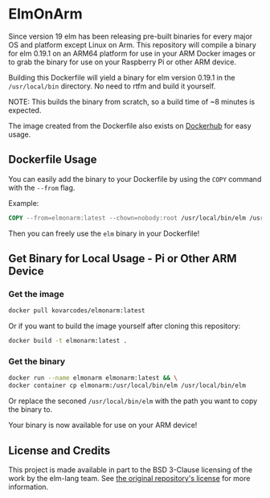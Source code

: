 # ElmOnArm

Since version 19 elm has been releasing pre-built binaries for every major OS and platform except Linux on Arm. This repository will compile a binary for elm 0.19.1 on an ARM64 platform for use in your ARM Docker images or to grab the binary for use on your Raspberry Pi or other ARM device.

Building this Dockerfile will yield a binary for elm version 0.19.1 in the `/usr/local/bin` directory. No need to rtfm and build it yourself.

NOTE: This builds the binary from scratch, so a build time of ~8 minutes is expected.

The image created from the Dockerfile also exists on [Dockerhub](https://hub.docker.com/r/kovarcodes/elmonarm) for easy usage.

## Dockerfile Usage

You can easily add the binary to your Dockerfile by using the `COPY` command with the `--from` flag.

Example:

```Dockerfile
COPY --from=elmonarm:latest --chown=nobody:root /usr/local/bin/elm /usr/local/bin/elm
```

Then you can freely use the `elm` binary in your Dockerfile!

## Get Binary for Local Usage - Pi or Other ARM Device

### Get the image

```bash
docker pull kovarcodes/elmonarm:latest
```

Or if you want to build the image yourself after cloning this repository:

```bash
docker build -t elmonarm:latest .
```

### Get the binary

```bash
docker run --name elmonarm elmonarm:latest && \
docker container cp elmonarm:/usr/local/bin/elm /usr/local/bin/elm
```

Or replace the seconed `/usr/local/bin/elm` with the path you want to copy the binary to.

Your binary is now available for use on your ARM device!

## License and Credits

This project is made available in part to the BSD 3-Clause licensing of the work by the elm-lang team. See [the original repository's license](https://github.com/elm/compiler/blob/master/LICENSE) for more information.
